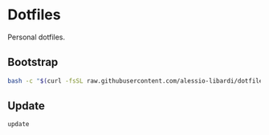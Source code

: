 # Dotfiles 

Personal dotfiles.

## Bootstrap

```bash
bash -c "$(curl -fsSL raw.githubusercontent.com/alessio-libardi/dotfiles/main/bin/bootstrap.sh)"
```

## Update
    
```bash
update
```